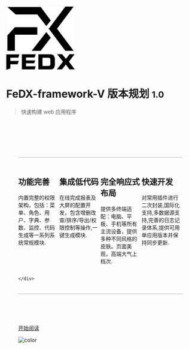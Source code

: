 ![logo](_media/logo.png)

# FeDX-framework-V 版本规划 <small>1.0</small>

> 快速构建 web 应用程序

<style>

.home {
    padding: 3.6rem 2rem 0;
    max-width: 960px;
    margin: 0 auto;
    display: block;
}
.features{
    border-top:1px solid #b2b7b3;
    border-bottom:1px solid #b2b7b3;
    padding: 1.2rem 0;
    margin: 2.5rem 0 5rem 0;
    display: flex;
    flex-wrap: wrap;
    align-items: flex-start;
    align-content: stretch;
    justify-content: space-between;
}

.home .feature {
    flex-grow: 1;
    flex-basis: 25%;
    max-width: 25%;
}
</style>
<div class='home'>
    <div class="features">
       <div class="feature">
            <h2>功能完善</h2>
            <p>内置完整的权限架构，包括：菜单、角色、用户、字典、参数、监控、代码生成等一系列系统常规模块.</p>
        </div>
        <div class="feature">
            <h2>集成低代码</h2> <p>在线完成报表及大屏的配置开发，包含增删改查/排序/导出/权限控制等操作,一键生成模块.</p>
        </div>
        <div class="feature">
            <h2>完全响应式布局</h2> <p>提供多终端适配：电脑、平板、手机等所有主流设备，提供多种不同风格的皮肤。页面美观，高端大气上档次.</p>
        </div>
        <div class="feature">
            <h2>快速开发</h2> <p>对常用插件进行二次封装,国际化支持,多数据源支持,完善的日志记录体系,提供可用单应用版本并保持同步更新.</p>
        </div>

    </div>
</div>

[开始阅读](_docspage.md)

<!-- 背景色 -->

![color](#f0f0f0)
